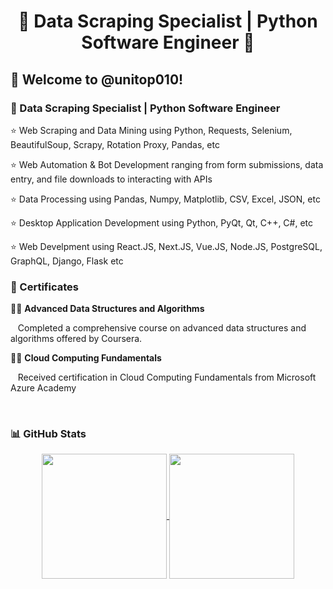 <h1 align="center" title="...and I'm happy to see you here :)">🏅 Data Scraping Specialist | Python Software Engineer 🏅</a></h1>

<h2>🙏 Welcome to @unitop010!</h2>

<h3>📌 Data Scraping Specialist | Python Software Engineer </h3>

⭐ Web Scraping and Data Mining using Python, Requests, Selenium, BeautifulSoup, Scrapy, Rotation Proxy, Pandas, etc

⭐ Web Automation & Bot Development ranging from form submissions, data entry, and file downloads to interacting with APIs

⭐ Data Processing using Pandas, Numpy, Matplotlib, CSV, Excel, JSON, etc

⭐ Desktop Application Development using Python, PyQt, Qt, C++, C#, etc

⭐ Web Develpment using React.JS, Next.JS, Vue.JS, Node.JS, PostgreSQL, GraphQL, Django, Flask etc
<br/>  
<h3>📌 Certificates</h3>

👨‍🎓 <strong>Advanced Data Structures and Algorithms</strong>

&nbsp;&nbsp;&nbsp;Completed a comprehensive course on advanced data structures and algorithms offered by Coursera.

👨‍🎓 <strong>Cloud Computing Fundamentals</strong>

&nbsp;&nbsp;&nbsp;Received certification in Cloud Computing Fundamentals from Microsoft Azure Academy

<br/>  
<h3>📊 GitHub Stats</h3>
<p align="center">
  <a href="https://github.com/OnlyForward0613/github-readme-stats">
    <img height=200 align="center" src="https://github-readme-stats-cg8z.vercel.app/api?username=unitop010&count_private=true&include_all_commits=true&show_icons=true&theme=react&card_width=350" />
  </a>
  <a href="https://github.com/OnlyForward0613/convoychat">
    <img height=200 align="center" src="https://github-readme-stats-cg8z.vercel.app/api/top-langs?username=unitop010&layout=compact&langs_count=8&card_width=350&theme=react" />
  </a>
</p>
